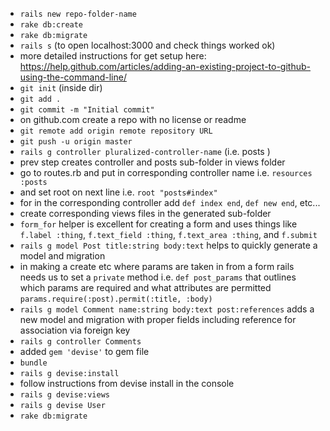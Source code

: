 - `rails new repo-folder-name`
- `rake db:create`
- `rake db:migrate`
- `rails s` (to open localhost:3000 and check things worked ok)
- more detailed instructions for get setup here: https://help.github.com/articles/adding-an-existing-project-to-github-using-the-command-line/
- `git init` (inside dir)
- `git add .`
- `git commit -m "Initial commit"`
- on github.com create a repo with no license or readme
- `git remote add origin remote repository URL`
- `git push -u origin master`
- `rails g controller pluralized-controller-name` (i.e. posts )
- prev step creates controller and posts sub-folder in views folder
- go to routes.rb and put in corresponding controller name i.e. `resources :posts`
- and set root on next line i.e. `root "posts#index"`
- for in the corresponding controller add `def index end`, `def new end`, etc...
- create corresponding views files in the generated sub-folder
- `form_for` helper is excellent for creating a form and uses things like `f.label :thing`, `f.text_field :thing`, `f.text_area :thing`, and `f.submit`
- `rails g model Post title:string body:text` helps to quickly generate a model and migration
- in making a create etc where params are taken in from a form rails needs us to set a `private` method i.e. `def post_params` that outlines which params are required and what attributes are permitted `params.require(:post).permit(:title, :body)`
- `rails g model Comment name:string body:text post:references` adds a new model and migration with proper fields including reference for association via foreign key
- `rails g controller Comments`
- added `gem 'devise'` to gem file
- `bundle`
- `rails g devise:install`
- follow instructions from devise install in the console
- `rails g devise:views`
- `rails g devise User`
- `rake db:migrate`
